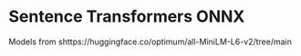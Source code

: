 # Sentence Transformers ONNX

Models from shttps://huggingface.co/optimum/all-MiniLM-L6-v2/tree/main
